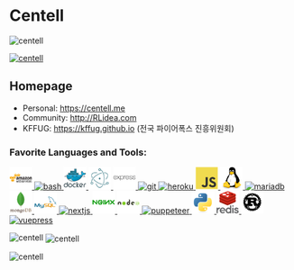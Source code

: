 # Centell
<p align="left"> <img src="https://komarev.com/ghpvc/?username=centell&label=Profile%20views&color=0e75b6&style=flat" alt="centell" /> </p>

<p align="left"> <a href="https://github.com/ryo-ma/github-profile-trophy"><img src="https://github-profile-trophy.vercel.app/?username=centell" alt="centell" /></a> </p>


## Homepage
- Personal: https://centell.me
- Community: http://RLidea.com
- KFFUG: https://kffug.github.io (전국 파이어폭스 진흥위원회)

<h3 align="left">Favorite Languages and Tools:</h3>
<p align="left">
  <a href="https://aws.amazon.com" target="_blank"> <img
  src="https://raw.githubusercontent.com/devicons/devicon/master/icons/amazonwebservices/amazonwebservices-original-wordmark.svg"
  alt="aws" width="40" height="40"/> </a>
<a href="https://www.gnu.org/software/bash/" target="_blank"> <img
  src="https://www.vectorlogo.zone/logos/gnu_bash/gnu_bash-icon.svg" alt="bash" width="40"
  height="40"/> </a>
<a href="https://www.docker.com/" target="_blank"> <img
  src="https://raw.githubusercontent.com/devicons/devicon/master/icons/docker/docker-original-wordmark.svg"
  alt="docker" width="40" height="40"/> </a>
<a href="https://www.electronjs.org" target="_blank">
  <img
    src="https://raw.githubusercontent.com/devicons/devicon/master/icons/electron/electron-original.svg"
    alt="electron" width="40" height="40"/> </a>
<a href="https://expressjs.com" target="_blank">
  <img
    src="https://raw.githubusercontent.com/devicons/devicon/master/icons/express/express-original-wordmark.svg"
    alt="express" width="40" height="40"/> </a>
<a href="https://git-scm.com/" target="_blank"> <img
  src="https://www.vectorlogo.zone/logos/git-scm/git-scm-icon.svg" alt="git" width="40"
  height="40"/> </a>
<a href="https://heroku.com" target="_blank"> <img
  src="https://www.vectorlogo.zone/logos/heroku/heroku-icon.svg" alt="heroku" width="40"
  height="40"/> </a>
<a href="https://developer.mozilla.org/en-US/docs/Web/JavaScript" target="_blank"> <img
  src="https://raw.githubusercontent.com/devicons/devicon/master/icons/javascript/javascript-original.svg"
  alt="javascript" width="40" height="40"/> </a>
<a href="https://www.linux.org/" target="_blank"> <img
  src="https://raw.githubusercontent.com/devicons/devicon/master/icons/linux/linux-original.svg"
  alt="linux" width="40" height="40"/> </a>
<a href="https://mariadb.org/" target="_blank"> <img
  src="https://www.vectorlogo.zone/logos/mariadb/mariadb-icon.svg" alt="mariadb" width="40"
  height="40"/> </a>
<a href="https://www.mongodb.com/" target="_blank"> <img
  src="https://raw.githubusercontent.com/devicons/devicon/master/icons/mongodb/mongodb-original-wordmark.svg"
  alt="mongodb" width="40" height="40"/> </a>
<a href="https://www.mysql.com/" target="_blank"> <img
  src="https://raw.githubusercontent.com/devicons/devicon/master/icons/mysql/mysql-original-wordmark.svg"
  alt="mysql" width="40" height="40"/> </a>
<a href="https://nextjs.org/" target="_blank"> <img
  src="https://cdn.worldvectorlogo.com/logos/nextjs-3.svg" alt="nextjs" width="40" height="40"/>
</a>
<a href="https://www.nginx.com" target="_blank"> <img
  src="https://raw.githubusercontent.com/devicons/devicon/master/icons/nginx/nginx-original.svg"
  alt="nginx" width="40" height="40"/> </a>
<a href="https://nodejs.org" target="_blank"> <img
  src="https://raw.githubusercontent.com/devicons/devicon/master/icons/nodejs/nodejs-original-wordmark.svg"
  alt="nodejs" width="40" height="40"/> </a>
<a href="https://github.com/puppeteer/puppeteer" target="_blank"> <img
  src="https://www.vectorlogo.zone/logos/pptrdev/pptrdev-official.svg" alt="puppeteer" width="40"
  height="40"/> </a>
<a href="https://www.python.org" target="_blank"> <img
  src="https://raw.githubusercontent.com/devicons/devicon/master/icons/python/python-original.svg"
  alt="python" width="40" height="40"/> </a>
<a href="https://redis.io" target="_blank"> <img
  src="https://raw.githubusercontent.com/devicons/devicon/master/icons/redis/redis-original-wordmark.svg"
  alt="redis" width="40" height="40"/> </a>
<a href="https://www.rust-lang.org" target="_blank">
  <img src="https://raw.githubusercontent.com/devicons/devicon/master/icons/rust/rust-plain.svg"
       alt="rust" width="40" height="40"/> </a>
<a href="https://vuepress.vuejs.org/" target="_blank">
  <img
    src="https://raw.githubusercontent.com/AliasIO/wappalyzer/master/src/drivers/webextension/images/icons/VuePress.svg"
    alt="vuepress" width="40" height="40"/> </a>

</p>

<p><img align="left" src="https://github-readme-stats.vercel.app/api/top-langs?username=centell&show_icons=true&locale=en&layout=compact" alt="centell" /></p>

<p>&nbsp;<img align="center" src="https://github-readme-stats.vercel.app/api?username=centell&show_icons=true&locale=en" alt="centell" /></p>

<p><img align="center" src="https://github-readme-streak-stats.herokuapp.com/?user=centell&" alt="centell" /></p>


<!--
**centell/centell** is a ✨ _special_ ✨ repository because its `README.md` (this file) appears on your GitHub profile.
![Hits](https://hitcounter.pythonanywhere.com/count/tag.svg?url=https%3A%2F%2Fgithub.com%2Fcentell%2Fhit-counter)  
Here are some ideas to get you started:

- 🔭 I’m currently working on ...
- 🌱 I’m currently learning ...
- 👯 I’m looking to collaborate on ...
- 🤔 I’m looking for help with ...
- 💬 Ask me about ...
- 📫 How to reach me: ...
- 😄 Pronouns: ...
- ⚡ Fun fact: ...
-->
